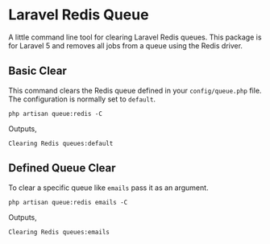 # Laravel Redis Queue

A little command line tool for clearing Laravel Redis queues. This package is for Laravel 5 and removes all jobs from a queue using the Redis driver. 

## Basic Clear

This command clears the Redis queue defined in your `config/queue.php` file. The configuration is normally set to `default`.

```shell
php artisan queue:redis -C
```

Outputs,

```
Clearing Redis queues:default
```

## Defined Queue Clear

To clear a specific queue like `emails` pass it as an argument.

```shell
php artisan queue:redis emails -C
```

Outputs,

```
Clearing Redis queues:emails
```